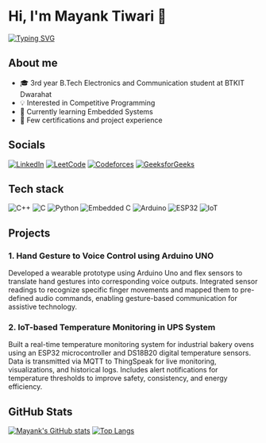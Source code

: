 # Hi, I'm Mayank Tiwari 👋

[![Typing SVG](https://readme-typing-svg.demolab.com?font=Fira+Code&size=24&duration=3000&pause=1000&color=ffffff&width=700&lines=Electronics+%26+Communication+Student;Competitive+Programmer;Embedded+Systems+Learner)](https://git.io/typing-svg)

## About me
- 🎓 3rd year B.Tech Electronics and Communication student at BTKIT Dwarahat  
- 💡 Interested in Competitive Programming  
- 🔧 Currently learning Embedded Systems  
- 📜 Few certifications and project experience  

## Socials
[![LinkedIn](https://img.shields.io/badge/-LinkedIn-0A66C2?style=for-the-badge&logo=linkedin)](https://linkedin.com/in/mayanktiwarimtr)
[![LeetCode](https://img.shields.io/badge/-LeetCode-F89F1B?style=for-the-badge&logo=leetcode)](https://leetcode.com/u/begineercoder/)
[![Codeforces](https://img.shields.io/badge/-Codeforces-1F8ACB?style=for-the-badge&logo=codeforces)](https://codeforces.com/profile/beginner.coder_mtr)
[![GeeksforGeeks](https://img.shields.io/badge/-GeeksforGeeks-0F9D58?style=for-the-badge&logo=geeksforgeeks)](https://www.geeksforgeeks.org/user/mayanktiwarimtr/)

## Tech stack
![C++](https://img.shields.io/badge/C%2B%2B-00599C?style=for-the-badge&logo=c%2B%2B)
![C](https://img.shields.io/badge/C-00599C?style=for-the-badge&logo=c)
![Python](https://img.shields.io/badge/Python-3776AB?style=for-the-badge&logo=python)
![Embedded C](https://img.shields.io/badge/Embedded%20C-00599C?style=for-the-badge&logo=c)
![Arduino](https://img.shields.io/badge/Arduino-00979D?style=for-the-badge&logo=arduino)
![ESP32](https://img.shields.io/badge/ESP32-000000?style=for-the-badge&logo=espressif)
![IoT](https://img.shields.io/badge/IoT-FF6F00?style=for-the-badge&logo=internet-of-things)

## Projects
### 1. Hand Gesture to Voice Control using Arduino UNO
Developed a wearable prototype using Arduino Uno and flex sensors to translate hand gestures into corresponding voice outputs. Integrated sensor readings to recognize specific finger movements and mapped them to pre-defined audio commands, enabling gesture-based communication for assistive technology.

### 2. IoT-based Temperature Monitoring in UPS System
Built a real-time temperature monitoring system for industrial bakery ovens using an ESP32 microcontroller and DS18B20 digital temperature sensors. Data is transmitted via MQTT to ThingSpeak for live monitoring, visualizations, and historical logs. Includes alert notifications for temperature thresholds to improve safety, consistency, and energy efficiency.

## GitHub Stats
[![Mayank's GitHub stats](https://github-readme-stats.vercel.app/api?username=mayanktiwarimt&show_icons=true&theme=radical)](https://github.com/mayanktiwarimt)
[![Top Langs](https://github-readme-stats.vercel.app/api/top-langs/?username=mayanktiwarimt&layout=compact&theme=radical)](https://github.com/mayanktiwarimt)
